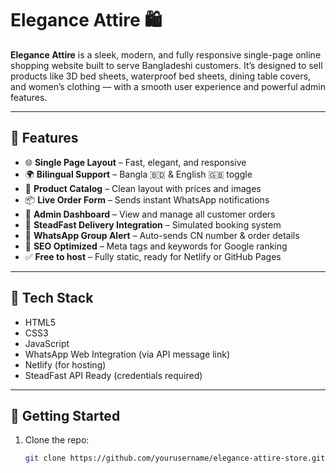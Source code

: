 # Elegance Attire 🛍️

**Elegance Attire** is a sleek, modern, and fully responsive single-page online shopping website built to serve Bangladeshi customers. It’s designed to sell products like 3D bed sheets, waterproof bed sheets, dining table covers, and women’s clothing — with a smooth user experience and powerful admin features.

---

## 🌟 Features

- 🌐 **Single Page Layout** – Fast, elegant, and responsive
- 🌍 **Bilingual Support** – Bangla 🇧🇩 & English 🇬🇧 toggle
- 🛒 **Product Catalog** – Clean layout with prices and images
- 📦 **Live Order Form** – Sends instant WhatsApp notifications
- 🔐 **Admin Dashboard** – View and manage all customer orders
- 🚚 **SteadFast Delivery Integration** – Simulated booking system
- 📲 **WhatsApp Group Alert** – Auto-sends CN number & order details
- 🔎 **SEO Optimized** – Meta tags and keywords for Google ranking
- ✅ **Free to host** – Fully static, ready for Netlify or GitHub Pages

---

## 🧪 Tech Stack

- HTML5  
- CSS3  
- JavaScript  
- WhatsApp Web Integration (via API message link)  
- Netlify (for hosting)  
- SteadFast API Ready (credentials required)

---

## 🚀 Getting Started

1. Clone the repo:
   ```bash
   git clone https://github.com/yourusername/elegance-attire-store.git
